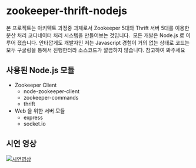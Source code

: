 # zookeeper-thrift-nodejs

  본 프로젝트는 아키텍트 과정중 과제로서 Zookeeper 5대와 Thrift 서버 5대를 이용한 분산 처리 코디네이터 처리 시스템을 만들어보는 것입니다.
  모든 개발은 Node.js 로 이루어 졌습니다. 안타깝게도 개발자인 저는 Javascript 경험이 거의 없는 상태로 코드는 모두 구굴링을 통해서 진행한터라 소스코드가 깔끔하지 않습니다. 참고하여 봐주세요
  
## 사용된 Node.js 모듈
 * Zookeeper Client
   * node-zookeeper-client
   * zookeeper-commands
   * thrift
 * Web 을 위한 서버 모듈
   * express
   * socket.io
   
## 시연 영상
[![시연영상](https://i.ytimg.com/vi/IT-6MNJ4oNg/0.jpg?time=1506028688649)](http://www.youtube.com/watch?v=T-D1KVIuvjA)
